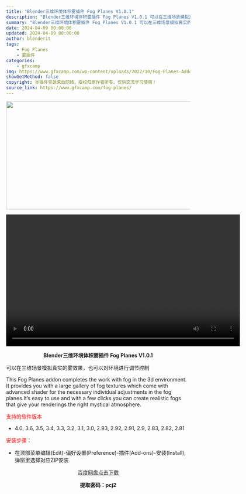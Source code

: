 ```yaml
---
title: "Blender三维环境体积雾插件 Fog Planes V1.0.1"
description: "Blender三维环境体积雾插件 Fog Planes V1.0.1 可以在三维场景模拟真实的雾效果，也可以对环境进行调节控制 This Fog Planes addon completes the ..."
summary: "Blender三维环境体积雾插件 Fog Planes V1.0.1 可以在三维场景模拟真实的雾效果，也可以对环境进行调节控制 This Fog Planes addon completes the ..."
date: 2024-04-09 00:00:00
updated: 2024-04-09 00:00:00
author: blenderit
tags: 
    - Fog Planes
    - 雾插件
categories:
    - gfxcamp
img: https://www.gfxcamp.com/wp-content/uploads/2022/10/Fog-Planes-Addon.jpg
showGetMethod: false
copyright: 本插件资源来自网络，版权归原作者所有，仅供交流学习使用！
source_link: https://www.gfxcamp.com/fog-planes/
---
```

<div><p><img decoding="async" class="aligncenter size-full wp-image-107590" src="https://www.gfxcamp.com/wp-content/uploads/2022/10/Fog-Planes-Addon.jpg" data-src="https://www.gfxcamp.com/wp-content/uploads/2022/10/Fog-Planes-Addon.jpg" alt="" width="590" height="295" data-srcset="https://www.gfxcamp.com/wp-content/uploads/2022/10/Fog-Planes-Addon.jpg 590w, https://www.gfxcamp.com/wp-content/uploads/2022/10/Fog-Planes-Addon-150x75.jpg 150w" data-sizes="(max-width: 590px) 100vw, 590px"><br>
</p><center><div style="width: 640px;" class="wp-video"><!--[if lt IE 9]><script>document.createElement('video');</script><![endif]-->
<video class="wp-video-shortcode" id="video-107599-1" width="640" height="360" preload="true" controls="controls"><source type="video/mp4" src="https://cloud.video.taobao.com//play/u/80049544/p/2/e/6/t/1/382755855342.mp4?_=1"></source><a href="https://cloud.video.taobao.com//play/u/80049544/p/2/e/6/t/1/382755855342.mp4">https://cloud.video.taobao.com//play/u/80049544/p/2/e/6/t/1/382755855342.mp4</a></video></div></center><p style="text-align: center;"><strong>Blender三维环境体积雾插件 Fog Planes V1.0.1</strong></p><p>可以在三维场景模拟真实的雾效果，也可以对环境进行调节控制</p><p>This Fog Planes addon completes the work with fog in the 3d environment. It provides you with a large gallery of fog textures which come with advanced shader for the necessary individual adjustments in the fog planes.It’s easy to use and with a few clicks you can create realistic fogs that give your renderings the right mystical atmosphere.</p><p><span style="color: #ff0000;">支持的软件版本</span></p><ul>
<li>4.0, 3.6, 3.5, 3.4, 3.3, 3.2, 3.1, 3.0, 2.93, 2.92, 2.91, 2.9, 2.83, 2.82, 2.81</li>
</ul><p><span style="color: #ff0000;">安装步骤：</span></p><ul>
<li>在顶部菜单编辑(Edit)-偏好设置(Preference)-插件(Add-ons)-安装(Install),弹窗里选择对应ZIP安装</li>
</ul><p style="text-align: center;"><a class="maxbutton-3 maxbutton maxbutton-baidu" target="_blank" rel="noopener" href="https://pan.baidu.com/s/1ZWj-9Sf4Rw8Xo4JET2WXnw?pwd=pcj2"><span class="mb-text">百度网盘点击下载</span></a></p><p style="text-align: center;"><strong>提取密码：pcj2</strong></p></div>